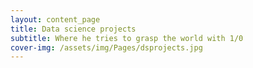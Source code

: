 ```yaml
---
layout: content_page
title: Data science projects
subtitle: Where he tries to grasp the world with 1/0
cover-img: /assets/img/Pages/dsprojects.jpg
---
```

